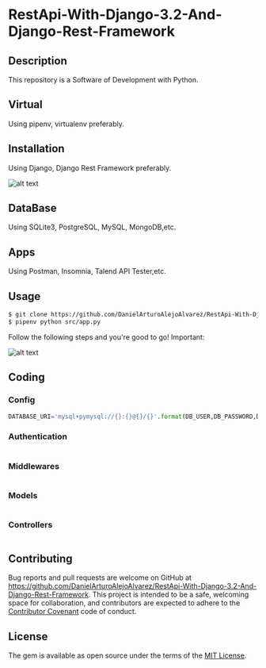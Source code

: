 # RestApi-With-Django-3.2-And-Django-Rest-Framework

## Description

This repository is a Software of Development with Python.

## Virtual

Using pipenv, virtualenv preferably.

## Installation

Using Django, Django Rest Framework preferably.

![alt text](https://icannhas.com/media/images/services/ic-django-rest-framework.png)

## DataBase

Using SQLite3, PostgreSQL, MySQL, MongoDB,etc.

## Apps

Using Postman, Insomnia, Talend API Tester,etc.



## Usage

```html
$ git clone https://github.com/DanielArturoAlejoAlvarez/RestApi-With-Django-3.2-And-Django-Rest-Framework.git [NAME APP] $ pipenv shell 
$ pipenv python src/app.py
```

Follow the following steps and you're good to go! Important:

![alt text](https://fiverr-res.cloudinary.com/images/t_main1,q_auto,f_auto,q_auto,f_auto/gigs/138128606/original/734a623bfc7b361d1ecb2418178936ab9bf358e2/make-optimize-rest-apis-using-django-rest-framework.png)

## Coding

### Config

```python
DATABASE_URI='mysql+pymysql://{}:{}@{}/{}'.format(DB_USER,DB_PASSWORD,DB_HOST,DB_NAME)
```

### Authentication

```python
```

### Middlewares

```python
```

### Models

```python
```

### Controllers

```python
```

## Contributing

Bug reports and pull requests are welcome on GitHub at https://github.com/DanielArturoAlejoAlvarez/RestApi-With-Django-3.2-And-Django-Rest-Framework. This project is intended to be a safe, welcoming space for collaboration, and contributors are expected to adhere to the [Contributor Covenant](http://contributor-covenant.org) code of conduct.

## License

The gem is available as open source under the terms of the [MIT License](http://opensource.org/licenses/MIT).

```

```